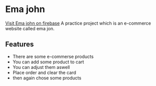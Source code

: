 # Ema john
[Visit Ema john on firebase](https://ema-john-complicated.web.app/)
A practice project which is an e-commerce website called ema jon.
## Features
* There are some e-commerse products
* You can add some product to cart
* You can adjust them aswell
* Place order and clear the card
* then again chose some products
